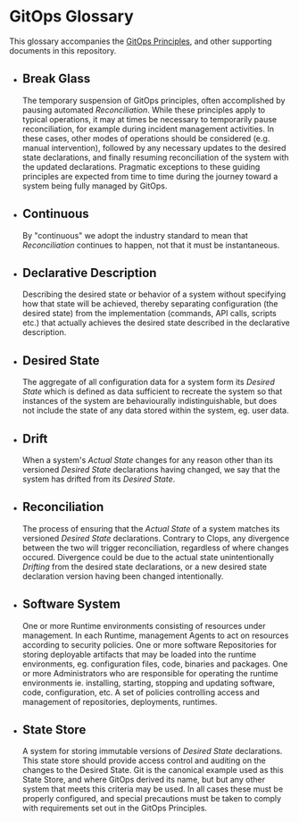 # GitOps Glossary

This glossary accompanies the [GitOps Principles](./PRINCIPLES.md), and other supporting documents in this repository.

- ## Break Glass

    The temporary suspension of GitOps principles, often accomplished by pausing automated _Reconciliation_.
    While these principles apply to typical operations, it may at times be necessary to temporarily pause reconciliation, for example during incident management activities.
    In these cases, other modes of operations should be considered (e.g. manual intervention), followed by any necessary updates to the desired state declarations, and finally resuming reconciliation of the system with the updated declarations.
    Pragmatic exceptions to these guiding principles are expected from time to time during the journey toward a system being fully managed by GitOps.

- ## Continuous

    By "continuous" we adopt the industry standard to mean that _Reconciliation_ continues to happen, not that it must be instantaneous.

- ## Declarative Description

    Describing the desired state or behavior of a system without specifying how that state will be achieved, thereby separating configuration (the desired state) from the implementation (commands, API calls, scripts etc.) that actually achieves the desired state described in the declarative description.

- ## Desired State

    The aggregate of all configuration data for a system form its _Desired State_ which is defined as data sufficient to recreate the system so that instances of the system are behaviourally indistinguishable, but does not include the state of any data stored within the system, eg. user data. 

- ## Drift

    When a system's _Actual State_ changes for any reason other than its versioned _Desired State_ declarations having changed, we say that the system has drifted from its _Desired State_.

- ## Reconciliation

    The process of ensuring that the _Actual State_ of a system matches its versioned _Desired State_ declarations.
    Contrary to CIops, any divergence between the two will trigger reconciliation, regardless of where changes occured.
    Divergence could be due to the actual state unintentionally _Drifting_ from the desired state declarations, or a new desired state declaration version having been changed intentionally.

- ## Software System

    One or more Runtime environments consisting of resources under management.
    In each Runtime, management Agents to act on resources according to security policies.
    One or more software Repositories for storing deployable artifacts that may be loaded into the runtime environments, eg. configuration files, code, binaries and packages.
    One or more Administrators who are responsible for operating the runtime environments ie. installing, starting, stopping and updating software, code, configuration, etc.
    A set of policies controlling access and management of repositories, deployments, runtimes.

- ## State Store

    A system for storing immutable versions of _Desired State_ declarations.
    This state store should provide access control and auditing on the changes to the Desired State.
    Git is the canonical example used as this State Store, and where GitOps derived its name, but but any other system that meets this criteria may be used.
    In all cases these must be properly configured, and special precautions must be taken to comply with requirements set out in the GitOps Principles.
